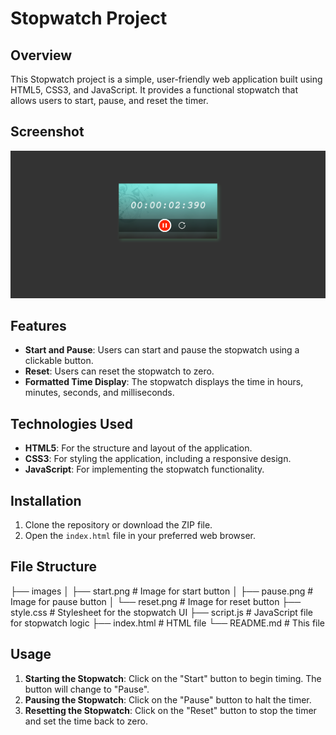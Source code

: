 # Stopwatch Project

## Overview

This Stopwatch project is a simple, user-friendly web application built using HTML5, CSS3, and JavaScript. It provides a functional stopwatch that allows users to start, pause, and reset the timer.

## Screenshot

![Screenshot of the Quiz](screenshot.png)


## Features

- **Start and Pause**: Users can start and pause the stopwatch using a clickable button.
- **Reset**: Users can reset the stopwatch to zero.
- **Formatted Time Display**: The stopwatch displays the time in hours, minutes, seconds, and milliseconds.

## Technologies Used

- **HTML5**: For the structure and layout of the application.
- **CSS3**: For styling the application, including a responsive design.
- **JavaScript**: For implementing the stopwatch functionality.

## Installation

1. Clone the repository or download the ZIP file.
2. Open the `index.html` file in your preferred web browser.

## File Structure

├── images
│   ├── start.png      # Image for start button
│   ├── pause.png      # Image for pause button
│   └── reset.png      # Image for reset button
├── style.css          # Stylesheet for the stopwatch UI
├── script.js          # JavaScript file for stopwatch logic
├── index.html         # HTML file
└── README.md          # This file

## Usage

1. **Starting the Stopwatch**: Click on the "Start" button to begin timing. The button will change to "Pause".
2. **Pausing the Stopwatch**: Click on the "Pause" button to halt the timer.
3. **Resetting the Stopwatch**: Click on the "Reset" button to stop the timer and set the time back to zero.
